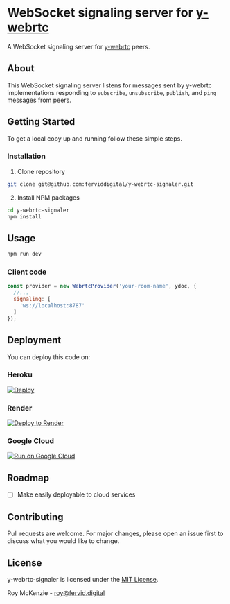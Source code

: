 # WebSocket signaling server for [y-webrtc](https://github.com/yjs/y-webrtc)
A WebSocket signaling server for [y-webrtc](https://github.com/yjs/y-webrtc) peers.

## About
This WebSocket signaling server listens for messages sent by y-webrtc implementations responding to `subscribe`, `unsubscribe`, `publish`, and `ping` messages from peers.

## Getting Started
To get a local copy up and running follow these simple steps.

### Installation

1. Clone repository
```sh
git clone git@github.com:ferviddigital/y-webrtc-signaler.git
```

2. Install NPM packages
```sh
cd y-webrtc-signaler
npm install
```

## Usage
```sh
npm run dev
```

### Client code
```js
const provider = new WebrtcProvider('your-room-name', ydoc, {
  //...
  signaling: [
    'ws://localhost:8787'
  ]
});
```

## Deployment
You can deploy this code on:

### Heroku
[![Deploy](https://www.herokucdn.com/deploy/button.svg)](https://heroku.com/deploy?template=https://github.com/ferviddigital/y-webrtc-signaler)

### Render
[![Deploy to Render](https://render.com/images/deploy-to-render-button.svg)](https://render.com/deploy?repo=https://github.com/ferviddigital/y-webrtc-signaler)

### Google Cloud
[![Run on Google Cloud](https://deploy.cloud.run/button.svg)](https://deploy.cloud.run?git_repo=https://github.com/ferviddigital/y-webrtc-signaler)

## Roadmap
- [ ] Make easily deployable to cloud services

## Contributing
Pull requests are welcome. For major changes, please open an issue first to discuss what you would like to change.

## License
y-webrtc-signaler is licensed under the [MIT License](./LICENSE).

Roy McKenzie - [roy@fervid.digital](mailto:roy@fervid.digital)